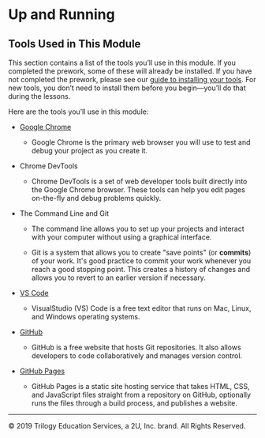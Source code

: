 # Up and Running

## Tools Used in This Module

This section contains a list of the tools you’ll use in this module. If you completed the prework, some of these will already be installed. If you have not completed the prework, please see our [guide to installing your tools](https://coding-bootcamp-fsf-prework.readthedocs-hosted.com/en/latest/modules/chapter2/). For new tools, you don’t need to install them before you begin&mdash;you’ll do that during the lessons.

Here are the tools you’ll use in this module:

* [Google Chrome](https://www.google.com/chrome/)

    * Google Chrome is the primary web browser you will use to test and debug your project as you create it.

* Chrome DevTools

    * Chrome DevTools is a set of web developer tools built directly into the Google Chrome browser. These tools can help you edit pages on-the-fly and debug problems quickly.

* The Command Line and Git

    * The command line allows you to set up your projects and interact with your computer without using a graphical interface.

    * Git is a system that allows you to create "save points" (or **commits**) of your work. It's good practice to commit your work whenever you reach a good stopping point. This creates a history of changes and allows you to revert to an earlier version if necessary.

* [VS Code](https://code.visualstudio.com/)

    * VisualStudio (VS) Code is a free text editor that runs on Mac, Linux, and Windows operating systems.    

* [GitHub](https://github.com/)

    * GitHub is a free website that hosts Git repositories. It also allows developers to code collaboratively and manages version control.

* [GitHub Pages](https://pages.github.com/)

    * GitHub Pages is a static site hosting service that takes HTML, CSS, and JavaScript files straight from a repository on GitHub, optionally runs the files through a build process, and publishes a website. 

---
© 2019 Trilogy Education Services, a 2U, Inc. brand. All Rights Reserved.
